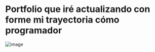 # Portfolio que iré actualizando con forme mi trayectoria cómo programador

![image](https://github.com/dsanchez27c/danielsc-portfolio/assets/84199574/93e63b25-b575-4824-a1ec-5c9601ed9837)
